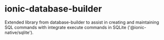 # ionic-database-builder
Extended library from database-builder to assist in creating and maintaining SQL commands with integrate execute commands in SQLite ('@ionic-native/sqlite').
